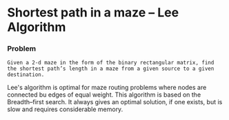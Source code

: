 # Shortest path in a maze – Lee Algorithm

### Problem
    Given a 2-d maze in the form of the binary rectangular matrix, find the shortest path’s length in a maze from a given source to a given destination.

Lee's algorithm is optimal for maze routing problems where nodes are connected bu edges of equal weight. This algorithm is based on the Breadth–first search. It always gives an optimal solution, if one exists, but is slow and requires considerable memory.